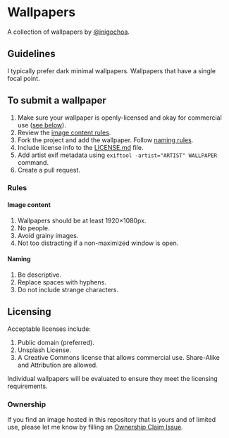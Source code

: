 # Wallpapers

A collection of wallpapers by [@inigochoa].

## Guidelines

I typically prefer dark minimal wallpapers. Wallpapers that have a single focal
point.

## To submit a wallpaper

1. Make sure your wallpaper is openly-licensed and okay for commercial use
([see below]).
1. Review the [image content rules].
1. Fork the project and add the wallpaper. Follow [naming rules].
1. Include license info to the [LICENSE.md] file.
1. Add artist exif metadata using `exiftool -artist="ARTIST" WALLPAPER`
command.
1. Create a pull request.

### Rules

#### Image content

1. Wallpapers should be at least 1920×1080px.
1. No people.
1. Avoid grainy images.
1. Not too distracting if a non-maximized window is open.

#### Naming

1. Be descriptive.
1. Replace spaces with hyphens.
1. Do not include strange characters.

## Licensing

Acceptable licenses include:

1. Public domain (preferred).
1. Unsplash License.
1. A Creative Commons license that allows commercial use. Share-Alike and
Attribution are allowed.

Individual wallpapers will be evaluated to ensure they meet the licensing
requirements.

### Ownership

If you find an image hosted in this repository that is yours and of limited use,
please let me know by filling an [Ownership Claim Issue].

[@inigochoa]: https://github.com/inigochoa/
[see below]: #licensing
[image content rules]: #image-content
[naming rules]: #naming
[LICENSE.md]: https://github.com/inigochoa/wallpapers/LICENSE.md
[Ownership Claim Issue]: https://github.com/inigochoa/wallpapers/issues/new?assignees=inigochoa&labels=ownership+claim&template=ownership-claim.md&title=Ownership+Claim+-+
